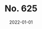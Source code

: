 ---
layout: project
title: "No. 625"
date: 2022-01-01
assets_dir: /assets/projects/no_625
cover: "/assets/projects/no_625/cover.jpg"
credits: 
  - label: Director/Producer
    name: Tia Jiang
  - label: Crew member
    name: SF film school
  - label: Talent
    name: Hans Probst, Madrid Amora-Mora
synopsis: "A young man drifts through the aftermath of a love that left him behind. Time refuses to behave — dates, conversations, even a doctor’s warning feel like signs pointing somewhere else. The story bends in loops: fragments of memory, surreal encounters, and absurd reminders of endings that arrive too soon. <br><br> It’s not a straight line, not meant to be. It’s an experiment in watching someone lose the clock inside his own head."

assets:
  - type: image
    src: "/assets/projects/no_625/cover.jpg"
    alt: "Cover" 
  - type: video
    src: "/assets/projects/no_625/1_faststart.mp4"
    alt: "1"
---